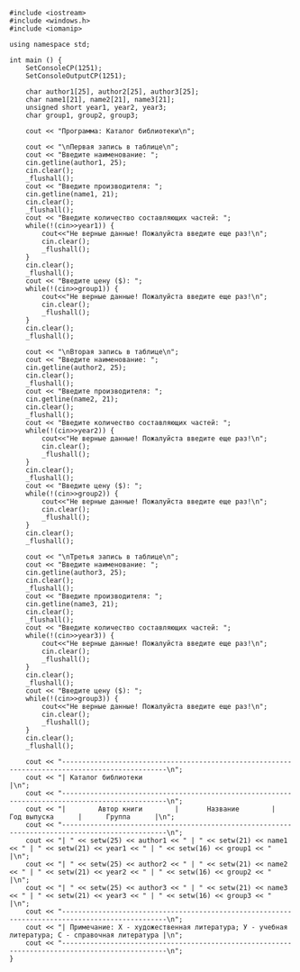 ﻿```
#include <iostream>
#include <windows.h>
#include <iomanip>

using namespace std;

int main () {
	SetConsoleCP(1251);
	SetConsoleOutputCP(1251);
	
	char author1[25], author2[25], author3[25];
	char name1[21], name2[21], name3[21];
	unsigned short year1, year2, year3;
	char group1, group2, group3;
	
	cout << "Программа: Каталог библиотеки\n";
	
	cout << "\nПервая запись в таблице\n";
	cout << "Введите наименование: ";
	cin.getline(author1, 25);
    cin.clear();
	_flushall();
	cout << "Введите производителя: ";
	cin.getline(name1, 21);
    cin.clear();
	_flushall();
	cout << "Введите количество составляющих частей: ";
	while(!(cin>>year1)) {
		cout<<"Не верные данные! Пожалуйста введите еще раз!\n";
		cin.clear();
		_flushall();
	}
	cin.clear();
	_flushall();
	cout << "Введите цену ($): ";
	while(!(cin>>group1)) {
		cout<<"Не верные данные! Пожалуйста введите еще раз!\n";
		cin.clear();
		_flushall();
	}
	cin.clear();
	_flushall();
	
	cout << "\nВторая запись в таблице\n";
	cout << "Введите наименование: ";
	cin.getline(author2, 25);
    cin.clear();
	_flushall();
	cout << "Введите производителя: ";
	cin.getline(name2, 21);
    cin.clear();
	_flushall();
	cout << "Введите количество составляющих частей: ";
	while(!(cin>>year2)) {
		cout<<"Не верные данные! Пожалуйста введите еще раз!\n";
		cin.clear();
		_flushall();
	}
	cin.clear();
	_flushall();
	cout << "Введите цену ($): ";
	while(!(cin>>group2)) {
		cout<<"Не верные данные! Пожалуйста введите еще раз!\n";
		cin.clear();
		_flushall();
	}
	cin.clear();
	_flushall();
	
	cout << "\nТретья запись в таблице\n";
	cout << "Введите наименование: ";
	cin.getline(author3, 25);
    cin.clear();
	_flushall();
	cout << "Введите производителя: ";
	cin.getline(name3, 21);
    cin.clear();
	_flushall();
	cout << "Введите количество составляющих частей: ";
	while(!(cin>>year3)) {
		cout<<"Не верные данные! Пожалуйста введите еще раз!\n";
		cin.clear();
		_flushall();
	}
	cin.clear();
	_flushall();
	cout << "Введите цену ($): ";
	while(!(cin>>group3)) {
		cout<<"Не верные данные! Пожалуйста введите еще раз!\n";
		cin.clear();
		_flushall();
	}
	cin.clear();
	_flushall();
	
	cout << "------------------------------------------------------------------------------------------------\n";
	cout << "| Каталог библиотеки                                                                           |\n";
	cout << "------------------------------------------------------------------------------------------------\n";
	cout << "|        Автор книги        |       Название        |      Год выпуска      |      Группа      |\n";
	cout << "------------------------------------------------------------------------------------------------\n";
	cout << "| " << setw(25) << author1 << " | " << setw(21) << name1 << " | " << setw(21) << year1 << " | " << setw(16) << group1 << " |\n";
	cout << "| " << setw(25) << author2 << " | " << setw(21) << name2 << " | " << setw(21) << year2 << " | " << setw(16) << group2 << " |\n";
	cout << "| " << setw(25) << author3 << " | " << setw(21) << name3 << " | " << setw(21) << year3 << " | " << setw(16) << group3 << " |\n";
	cout << "------------------------------------------------------------------------------------------------\n";
	cout << "| Примечание: Х - художественная литература; У - учебная литература; С - справочная литература |\n";
	cout << "------------------------------------------------------------------------------------------------\n";
}

```
